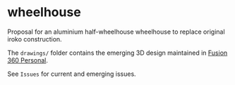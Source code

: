 # wheelhouse
Proposal for an aluminium half-wheelhouse wheelhouse to replace original
iroko construction.

The ```drawings/``` folder contains the emerging 3D design maintained in
[Fusion 360 Personal](https://www.autodesk.com/products/fusion-360/personal).

See ```Issues``` for current and emerging issues.
